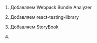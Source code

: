 1. Добавляем Webpack Bundle Analyzer

2. Добавляем react-testing-library

3. Добавляем StoryBook

4. 